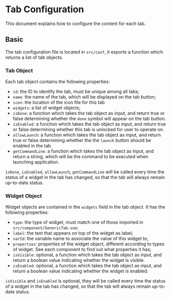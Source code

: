 # Tab Configuration

This document explains how to configure the content for each tab.


## Basic 

The tab configuration file is located in `src/conf`, it exports a function which returns a list of tab objects.

### Tab Object

Each tab object contains the following properties:
- `id`: the ID to identify the tab, must be unique among all tabs;
- `name`: the name of the tab, which will be displayed on the tab button;
- `icon`: the location of the icon file for this tab
- `widgets`: a list of widget objects;
- `isDone`: a function which takes the tab object as input, and return true or false determining whether the `done` symbol will appear on the tab button.
- `isEnabled`: a function which takes the tab object as input, and return true or false determining whether this tab is unlocked for user to operate on.
- `allowLaunch`: a function which takes the tab object as input, and return true or false determining whether the the `launch` button should be enabled in the tab.
- `getCommandLine`: a function which takes the tab object as input, and return a string, which will be the command to be executed when launching application.

`isDone`, `isEnabled`, `allowLaunch`, `getCommandLine` will be called every time the status of a widget in the tab has changed, so that the tab will always remain up-to-date status.

### Widget Object

Widget objects are contained in the `widgets` field in the tab object. It has the following properties:
- `type`: the type of widget, must match one of those imported in `src/component/GenericTab.vue`;
- `label`: the text that appears on top of the widget as label;
- `varId`: the variable name to associate the value of this widget to;
- `properties`: properties of the widget object, different according to types of widget. See each component to find out what properties it has;
- `isVisible`: optional, a function which takes the tab object as input, and return a boolean value indicating whether the widget is visible.
- `isEnabled`: optional, a function which takes the tab object as input, and return a boolean value indicating whether the widget is enabled.

`isVisible` and `isEnabled` is optional, they will be called every time the status of a widget in the tab has changed, so that the tab will always remain up-to-date status.
